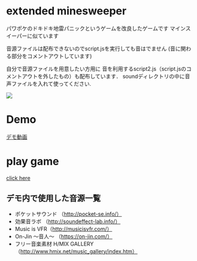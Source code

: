 # extended minesweeper
パワポケのドキドキ地雷パニックというゲームを改良したゲームです
マインスイーパーに似ています

音源ファイルは配布できないのでscript.jsを実行しても音はでません
(音に関わる部分をコメントアウトしています)

自分で音源ファイルを用意したい方用に
音を利用するscript2.js（script.jsのコメントアウトを外したもの）も配布しています．
soundディレクトリの中に音声ファイルを入れて使ってください.

![](https://github.com/inooooo/extended_minesweeper/blob/master/demo.gif)

# Demo
[デモ動画](https://youtu.be/zBZa2MwAD8o)

# play game
[click here](http://ec2-13-113-95-51.ap-northeast-1.compute.amazonaws.com)

## デモ内で使用した音源一覧
* ポケットサウンド （http://pocket-se.info/）
* 効果音ラボ （http://soundeffect-lab.info/）
* Music is VFR（http://musicisvfr.com/）
* On-Jin ～音人～ （https://on-jin.com/）
* フリー音楽素材 H/MIX GALLERY（http://www.hmix.net/music_gallery/index.htm）
